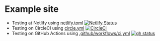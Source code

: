 # Example site

- Testing at Netlify using [netlify.toml](./netlify.toml) [![Netlify Status](https://api.netlify.com/api/v1/badges/ce76c952-77df-4e41-a5ce-e4376fcf3c95/deploy-status)](https://app.netlify.com/sites/ceceliacreates-nuxt/deploys)
- Testing on CircleCI using [circle.yml](./circle.yml) [![CircleCI](https://circleci.com/gh/bahmutov/ceceliacreates-nuxt/tree/netlify-cypress.svg?style=svg)](https://circleci.com/gh/bahmutov/ceceliacreates-nuxt/tree/netlify-cypress)
- Testing on GitHub Actions using [.github/workflows/ci.yml](./.github/workflows/ci.yml) [![gh status][gh image]][gh url]

[gh image]: https://github.com/bahmutov/ceceliacreates-nuxt/workflows/ci/badge.svg?branch=netlify-cypress
[gh url]: https://github.com/bahmutov/ce/actions
